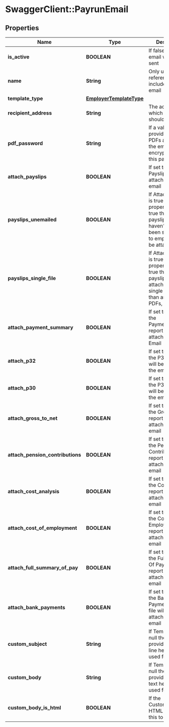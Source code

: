 # SwaggerClient::PayrunEmail

## Properties
Name | Type | Description | Notes
------------ | ------------- | ------------- | -------------
**is_active** | **BOOLEAN** | If false then this email won&#x27;t be sent | [optional] 
**name** | **String** | Only used for reference, not included in the email | 
**template_type** | [**EmployerTemplateType**](EmployerTemplateType.md) |  | [optional] 
**recipient_address** | **String** | The address to which the email should be sent | 
**pdf_password** | **String** | If a value is provided, then all PDFs attached to the email will be encrypted using this password | [optional] 
**attach_payslips** | **BOOLEAN** | If set to true then Payslips will be attached to the email | [optional] 
**payslips_unemailed** | **BOOLEAN** | If AttachPayslips is true and this property is also true then only payslips that haven&#x27;t already been sent directly to employees will be attached. | [optional] 
**payslips_single_file** | **BOOLEAN** | If AttachPayslips is true and this property is also true then the payslips will be attached as a single file rather than as separate PDFs, | [optional] 
**attach_payment_summary** | **BOOLEAN** | If set to True then the PaymentSummary report will be attached to the Email | [optional] 
**attach_p32** | **BOOLEAN** | If set to True then the P32 report will be attached to the email | [optional] 
**attach_p30** | **BOOLEAN** | If set to True then the P30 report will be attached to the email | [optional] 
**attach_gross_to_net** | **BOOLEAN** | If set to True then the GrossToNet report will be attached to the email | [optional] 
**attach_pension_contributions** | **BOOLEAN** | If set to True then the Pensions Contributions report will be attached to the email | [optional] 
**attach_cost_analysis** | **BOOLEAN** | If set to True then the Cost Analysis report will be attached to the email | [optional] 
**attach_cost_of_employment** | **BOOLEAN** | If set to True then the Cost of Employment report will be attached to the email | [optional] 
**attach_full_summary_of_pay** | **BOOLEAN** | If set to True then the Full Summary Of Payment report will be attached to the email | [optional] 
**attach_bank_payments** | **BOOLEAN** | If set to True then the Bank Payments CSV file will be attached to the email | [optional] 
**custom_subject** | **String** | If TemplateType is null then you can provide a subject line here to be used for the email | [optional] 
**custom_body** | **String** | If TemplateType is null then you can provide the body text here to be used for the email | [optional] 
**custom_body_is_html** | **BOOLEAN** | If the CustomBody is in HTML format, set this to true. | [optional] 

